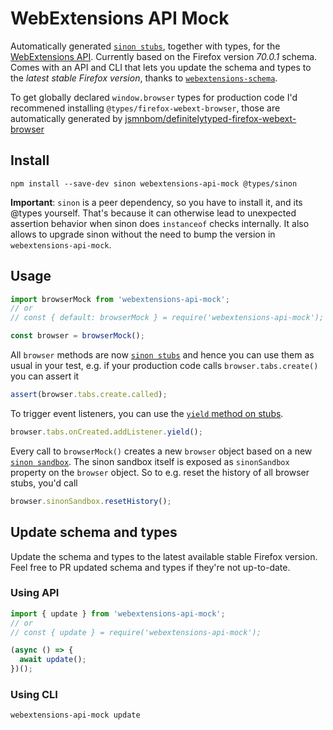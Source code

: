 # WebExtensions API Mock

Automatically generated [`sinon stubs`](https://sinonjs.org/releases/latest/stubs/), together with types, for the [WebExtensions API](https://developer.mozilla.org/en-US/docs/Mozilla/Add-ons/WebExtensions/API). Currently based on the Firefox version _70.0.1_ schema. Comes with an API and CLI that lets you update the schema and types to the _latest stable Firefox version_, thanks to [`webextensions-schema`](https://github.com/stoically/webextensions-schema).

To get globally declared `window.browser` types for production code I'd recommened installing `@types/firefox-webext-browser`, those are automatically generated by [jsmnbom/definitelytyped-firefox-webext-browser](https://github.com/jsmnbom/definitelytyped-firefox-webext-browser)

## Install

```shell
npm install --save-dev sinon webextensions-api-mock @types/sinon
```

**Important**: `sinon` is a peer dependency, so you have to install it, and its @types yourself. That's because it can otherwise lead to unexpected assertion behavior when sinon does `instanceof` checks internally. It also allows to upgrade sinon without the need to bump the version in `webextensions-api-mock`.

## Usage

```ts
import browserMock from 'webextensions-api-mock';
// or
// const { default: browserMock } = require('webextensions-api-mock');

const browser = browserMock();
```

All `browser` methods are now [`sinon stubs`](https://sinonjs.org/releases/latest/stubs/) and hence you can use them as usual in your test, e.g. if your production code calls `browser.tabs.create()` you can assert it

```ts
assert(browser.tabs.create.called);
```

To trigger event listeners, you can use the [`yield` method on stubs](https://sinonjs.org/releases/latest/stubs/).

```ts
browser.tabs.onCreated.addListener.yield();
```

Every call to `browserMock()` creates a new `browser` object based on a new
[`sinon sandbox`](https://sinonjs.org/releases/latest/sandbox/). The sinon sandbox itself is exposed as `sinonSandbox` property on the
`browser` object. So to e.g. reset the history of all browser stubs, you'd call

```ts
browser.sinonSandbox.resetHistory();
```

## Update schema and types

Update the schema and types to the latest available stable Firefox version. Feel
free to PR updated schema and types if they're not up-to-date.

### Using API

```ts
import { update } from 'webextensions-api-mock';
// or
// const { update } = require('webextensions-api-mock');

(async () => {
  await update();
})();
```

### Using CLI

```
webextensions-api-mock update
```
